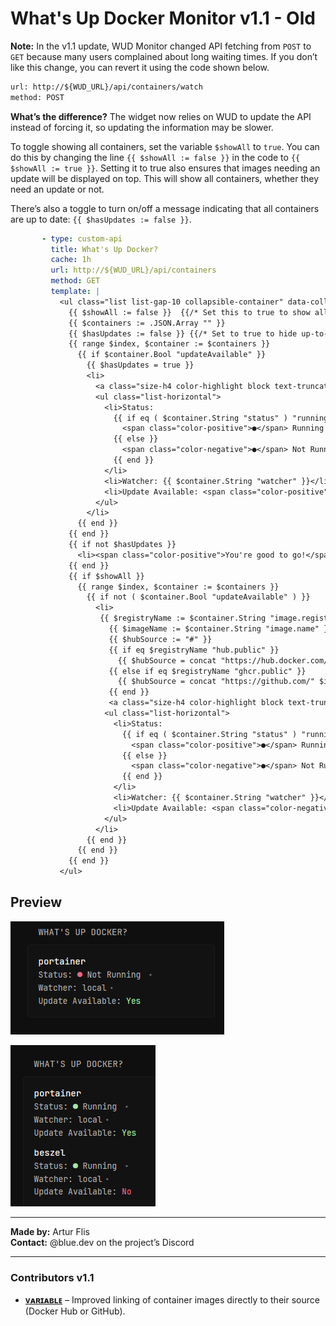# What's Up Docker Monitor v1.1 - Old

**Note:** In the v1.1 update, WUD Monitor changed API fetching from `POST` to `GET` because many users complained about long waiting times. If you don’t like this change, you can revert it using the code shown below.  
```txt
url: http://${WUD_URL}/api/containers/watch
method: POST
```
**What’s the difference?** The widget now relies on WUD to update the API instead of forcing it, so updating the information may be slower.

To toggle showing all containers, set the variable `$showAll` to `true`. You can do this by changing the line `{{ $showAll := false }}` in the code to `{{ $showAll := true }}`. Setting it to true also ensures that images needing an update will be displayed on top. This will show all containers, whether they need an update or not.

There’s also a toggle to turn on/off a message indicating that all containers are up to date: `{{ $hasUpdates := false }}`.
```yaml
       - type: custom-api
         title: What's Up Docker?
         cache: 1h
         url: http://${WUD_URL}/api/containers
         method: GET
         template: |
           <ul class="list list-gap-10 collapsible-container" data-collapse-after="3">
             {{ $showAll := false }}  {{/* Set this to true to show all containers */}}
             {{ $containers := .JSON.Array "" }}
             {{ $hasUpdates := false }} {{/* Set to true to hide up-to-date message */}}
             {{ range $index, $container := $containers }}
               {{ if $container.Bool "updateAvailable" }}
                 {{ $hasUpdates = true }}
                 <li>
                   <a class="size-h4 color-highlight block text-truncate" href="https://hub.docker.com/r/{{ $container.String "image.name" }}" target="_blank">{{ $container.String "name" }}</a>
                   <ul class="list-horizontal">
                     <li>Status:
                       {{ if eq ( $container.String "status" ) "running" }}
                         <span class="color-positive">●</span> Running
                       {{ else }}
                         <span class="color-negative">●</span> Not Running
                       {{ end }}
                     </li>
                     <li>Watcher: {{ $container.String "watcher" }}</li>
                     <li>Update Available: <span class="color-positive">Yes</span></li>
                   </ul>
                 </li>
               {{ end }}
             {{ end }}
             {{ if not $hasUpdates }}
               <li><span class="color-positive">You're good to go!</span></li>
             {{ end }}
             {{ if $showAll }}
               {{ range $index, $container := $containers }}
                 {{ if not ( $container.Bool "updateAvailable" ) }}
                   <li>
                    {{ $registryName := $container.String "image.registry.name" }}
                      {{ $imageName := $container.String "image.name" }}
                      {{ $hubSource := "#" }}
                      {{ if eq $registryName "hub.public" }}
                        {{ $hubSource = concat "https://hub.docker.com/r/" $imageName }}
                      {{ else if eq $registryName "ghcr.public" }}
                        {{ $hubSource = concat "https://github.com/" $imageName }}
                      {{ end }}
                      <a class="size-h4 color-highlight block text-truncate" href="{{ $hubSource }}" target="_blank" rel="noreferrer">{{ $container.String "name" }}</a>
                     <ul class="list-horizontal">
                       <li>Status:
                         {{ if eq ( $container.String "status" ) "running" }}
                           <span class="color-positive">●</span> Running
                         {{ else }}
                           <span class="color-negative">●</span> Not Running
                         {{ end }}
                       </li>
                       <li>Watcher: {{ $container.String "watcher" }}</li>
                       <li>Update Available: <span class="color-negative">No</span></li>
                     </ul>
                   </li>
                 {{ end }}
               {{ end }}
             {{ end }}
           </ul>
```

## Preview

[![showAll var = false](./preview1.png)](./preview1.png)

[![showAll var = true](./preview_2.png)](./preview2.png)

<hr>

**Made by:** Artur Flis  
**Contact:** @blue.dev on the project’s Discord

<hr>

### Contributors v1.1

- [**ᴠᴀʀɪᴀʙʟᴇ**](https://github.com/ralphocdol) – Improved linking of container images directly to their source (Docker Hub or GitHub).

